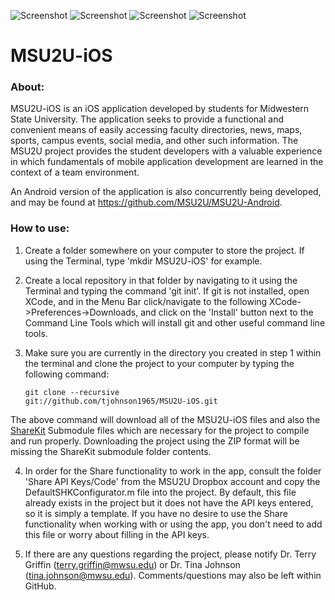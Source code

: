 ![Screenshot](https://raw.github.com/tjohnson1965/MSU2U-iOS/master/screenshot/twitter.png)
![Screenshot](https://raw.github.com/tjohnson1965/MSU2U-iOS/master/screenshot/map.png)
![Screenshot](https://raw.github.com/tjohnson1965/MSU2U-iOS/master/screenshot/directory.png)
![Screenshot](https://raw.github.com/tjohnson1965/MSU2U-iOS/master/screenshot/eventDetail.png)
<h1>MSU2U-iOS</h1>

<h3>About:</h3>

MSU2U-iOS is an iOS application developed by students for Midwestern State University. The application seeks to provide a functional and convenient means of easily accessing faculty directories, news, maps, sports, campus events, social media, and other such information. The MSU2U project provides the student developers with a valuable experience in which fundamentals of mobile application development are learned in the context of a team environment.

An Android version of the application is also concurrently being developed, and may be found at https://github.com/MSU2U/MSU2U-Android.

<h3>How to use:</h3>

1. Create a folder somewhere on your computer to store the project. If using the Terminal, type 'mkdir MSU2U-iOS' for example.
2. Create a local repository in that folder by navigating to it using the Terminal and typing the command 'git init'. If git is not installed, open XCode, and in the Menu Bar click/navigate to the following XCode->Preferences->Downloads, and click on the 'Install' button next to the Command Line Tools which will install git and other useful command line tools.
3. Make sure you are currently in the directory you created in step 1 within the terminal and clone the project to your computer by typing the following command:<br/>

    <code>git clone --recursive git://github.com/tjohnson1965/MSU2U-iOS.git</code>

The above command will download all of the MSU2U-iOS files and also the <a href="https://github.com/ShareKit/ShareKit">ShareKit</a> Submodule files which are necessary for the project to compile and run properly. Downloading the project using the ZIP format will be missing the ShareKit submodule folder contents.

4. In order for the Share functionality to work in the app, consult the folder 'Share API Keys/Code' from the MSU2U Dropbox account and copy the DefaultSHKConfigurator.m file into the project. By default, this file already exists in the project but it does not have the API keys entered, so it is simply a template. If you have no desire to use the Share functionality when working with or using the app, you don't need to add this file or worry about filling in the API keys.

5. If there are any questions regarding the project, please notify Dr. Terry Griffin (terry.griffin@mwsu.edu) or Dr. Tina Johnson (tina.johnson@mwsu.edu). Comments/questions may also be left within GitHub.
